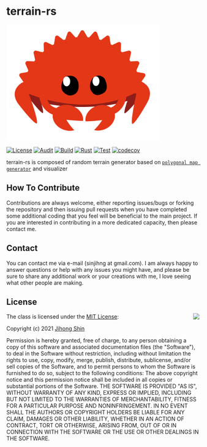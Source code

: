 # terrain-rs

<img src="./medias/logo.png" width=400 height=300 />

[![License](https://img.shields.io/badge/Licence-MIT-blue.svg)](https://github.com/snowapril/terrain-rs/blob/main/LICENSE)
[![Audit](https://github.com/snowapril/terrain-rs/actions/workflows/audit.yml/badge.svg?branch=main)](https://github.com/snowapril/terrain-rs/actions)
[![Build](https://github.com/snowapril/terrain-rs/actions/workflows/build.yml/badge.svg?branch=main)](https://github.com/snowapril/terrain-rs/actions)
[![Rust](https://github.com/snowapril/terrain-rs/actions/workflows/rust.yml/badge.svg?branch=main)](https://github.com/snowapril/terrain-rs/actions)
[![Test](https://github.com/snowapril/terrain-rs/actions/workflows/test.yml/badge.svg?branch=main)](https://github.com/snowapril/terrain-rs/actions)
[![codecov](https://codecov.io/gh/Snowapril/terrain-rs/branch/main/graph/badge.svg?token=0AVA30J80A)](https://codecov.io/gh/Snowapril/terrain-rs)

terrain-rs is composed of random terrain generator based on [`polygonal map generator`](http://www-cs-students.stanford.edu/~amitp/game-programming/polygon-map-generation/) and visualizer

## How To Contribute

Contributions are always welcome, either reporting issues/bugs or forking the repository and then issuing pull requests when you have completed some additional coding that you feel will be beneficial to the main project. If you are interested in contributing in a more dedicated capacity, then please contact me.

## Contact

You can contact me via e-mail (sinjihng at gmail.com). I am always happy to answer questions or help with any issues you might have, and please be sure to share any additional work or your creations with me, I love seeing what other people are making.

## License
<img align="right" src="http://opensource.org/trademarks/opensource/OSI-Approved-License-100x137.png">

The class is licensed under the [MIT License](http://opensource.org/licenses/MIT):

Copyright (c) 2021 [Jihong Shin](https://github.com/Snowapril)

Permission is hereby granted, free of charge, to any person obtaining a copy of this software and associated documentation files (the "Software"), to deal in the Software without restriction, including without limitation the rights to use, copy, modify, merge, publish, distribute, sublicense, and/or sell copies of the Software, and to permit persons to whom the Software is furnished to do so, subject to the following conditions:
The above copyright notice and this permission notice shall be included in all copies or substantial portions of the Software.
THE SOFTWARE IS PROVIDED "AS IS", WITHOUT WARRANTY OF ANY KIND, EXPRESS OR IMPLIED, INCLUDING BUT NOT LIMITED TO THE WARRANTIES OF MERCHANTABILITY, FITNESS FOR A PARTICULAR PURPOSE AND NONINFRINGEMENT. IN NO EVENT SHALL THE AUTHORS OR COPYRIGHT HOLDERS BE LIABLE FOR ANY CLAIM, DAMAGES OR OTHER LIABILITY, WHETHER IN AN ACTION OF CONTRACT, TORT OR OTHERWISE, ARISING FROM, OUT OF OR IN CONNECTION WITH THE SOFTWARE OR THE USE OR OTHER DEALINGS IN THE SOFTWARE.
